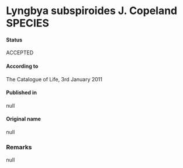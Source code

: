 # Lyngbya subspiroides J. Copeland SPECIES

#### Status
ACCEPTED

#### According to
The Catalogue of Life, 3rd January 2011

#### Published in
null

#### Original name
null

### Remarks
null